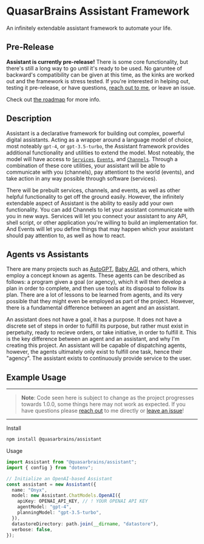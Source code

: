 # QuasarBrains Assistant Framework

An infinitely extendable assistant framework to automate your life.

## Pre-Release

**Assistant is currently pre-release!** There is some core functionality, but there's still a long way to go until it's ready to be used. No garuntee of backward's compatibility can be given at this time, as the kinks are worked out and the framework is stress tested. If you're interested in helping out, testing it pre-release, or have questions, [reach out to me](mailto:aidantilgner02@gmail.com), or leave an issue.

Check out [the roadmap](https://github.com/QuasarBrains/Assistant/blob/master/Roadmap.md) for more info.

## Description

Assistant is a declarative framework for building out complex, powerful digital assistants. Acting as a wrapper around a language model of choice, most noteably `gpt-4`, or `gpt-3.5-turbo`, the Assistant framework provides additional functionality and utilities to extend the model. Most noteably, the model will have access to [`Services`](https://github.com/QuasarBrains/Assistant/blob/master/documentation/Services.md), [`Events`](https://github.com/QuasarBrains/Assistant/blob/master/documentation/Events.md), and [`Channels`](https://github.com/QuasarBrains/Assistant/blob/master/documentation/Channels.md). Through a combination of these core utilities, your assistant will be able to communicate with you (channels), pay attentiont to the world (events), and take action in any way possible through software (services).

There will be prebuilt services, channels, and events, as well as other helpful functionality to get off the ground easily. However, the infinitely extendable aspect of Assistant is the ability to easily add your own functionality. You can add Channels to let your assistant communicate with you in new ways. Services will let you connect your assistant to any API, shell script, or other application you're willing to build an implementation for. And Events will let you define things that may happen which your assistant should pay attention to, as well as how to react.

## Agents vs Assistants

There are many projects such as [AutoGPT](https://github.com/Significant-Gravitas/Auto-GPT), [Baby AGI](https://github.com/yoheinakajima/babyagi), and others, which employ a concept known as agents. These agents can be described as follows: a program given a goal (or agency), which it will then develop a plan in order to complete, and then use tools at its disposal to follow its plan. There are a lot of lessons to be learned from agents, and its very possible that they might even be employed as part of the project. However, there is a fundamental difference between an agent and an assistant.

An assistant does not have a goal, it has a purpose. It does not have a discrete set of steps in order to fulfill its purpose, but rather must exist in perpetuity, ready to recieve orders, or take initiative, in order to fulfill it. This is the key difference between an agent and an assistant, and why I'm creating this project. An assistant will be capable of dispatching agents, however, the agents ultimately only exist to fulfill one task, hence their "agency". The assistant exists to continuously provide service to the user.

## Example Usage

---

> **Note**:
> Code seen here is subject to change as the project progresses towards 1.0.0, some things here may not work as expected. If you have questions please [reach out](mailto:aidantilgner02@gmail.com) to me directly or [leave an issue](https://github.com/QuasarBrains/Assistant/issues/new)!

---

Install

```bash
npm install @quasarbrains/assistant
```

Usage

```ts
import Assistant from "@quasarbrains/assistant";
import { config } from "dotenv";

// Initialize an OpenAI-based Assistant
const assistant = new Assistant({
  name: "Onyx",
  model: new Assistant.ChatModels.OpenAI({
    apiKey: OPENAI_API_KEY, // ! YOUR OPENAI API KEY
    agentModel: "gpt-4",
    planningModel: "gpt-3.5-turbo",
  }),
  datastoreDirectory: path.join(__dirname, "datastore"),
  verbose: false,
});
```
